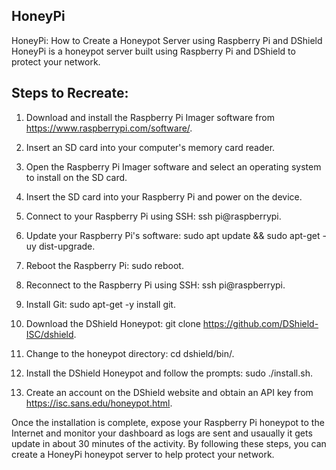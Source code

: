 ## HoneyPi
HoneyPi: How to Create a Honeypot Server using Raspberry Pi and DShield
HoneyPi is a honeypot server built using Raspberry Pi and DShield to protect your network.

## Steps to Recreate:

1. Download and install the Raspberry Pi Imager software from https://www.raspberrypi.com/software/.

2. Insert an SD card into your computer's memory card reader.

3. Open the Raspberry Pi Imager software and select an operating system to install on the SD card.

4. Insert the SD card into your Raspberry Pi and power on the device.

5. Connect to your Raspberry Pi using SSH: ssh pi@raspberrypi.

6. Update your Raspberry Pi's software: sudo apt update && sudo apt-get -uy dist-upgrade.

7. Reboot the Raspberry Pi: sudo reboot.

8. Reconnect to the Raspberry Pi using SSH: ssh pi@raspberrypi.

9. Install Git: sudo apt-get -y install git.

10. Download the DShield Honeypot: git clone https://github.com/DShield-ISC/dshield.

11. Change to the honeypot directory: cd dshield/bin/.

12. Install the DShield Honeypot and follow the prompts: sudo ./install.sh.

13. Create an account on the DShield website and obtain an API key from https://isc.sans.edu/honeypot.html.

Once the installation is complete, expose your Raspberry Pi honeypot to the Internet and monitor your dashboard as logs are sent and usaually it gets update in about 30 minutes of the activity.
By following these steps, you can create a HoneyPi honeypot server to help protect your network.





